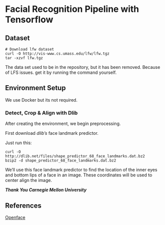 # Facial Recognition Pipeline with Tensorflow

## Dataset

    # Download lfw dataset
    curl -O http://vis-www.cs.umass.edu/lfw/lfw.tgz
    tar -xzvf lfw.tgz

The data set used to be in the repository, but it has been removed. Because of LFS issues. get it by running the command yourself.

## Environment Setup

We use Docker but its not required.

### Detect, Crop & Align with Dlib

After creating the environment, we begin preprocessing.

First download *dlib’s* face landmark predictor.

Just run this:

    curl -O http://dlib.net/files/shape_predictor_68_face_landmarks.dat.bz2
    bzip2 -d shape_predictor_68_face_landmarks.dat.bz2

We’ll use this face landmark predictor to find the location of the inner eyes and bottom lips of a face in an image. These coordinates will be used to center align the image.

***Thank You Carnegie Mellon University***



## References

[Openface](https://github.com/cmusatyalab/openface/blob/master/openface/align_dlib.py)